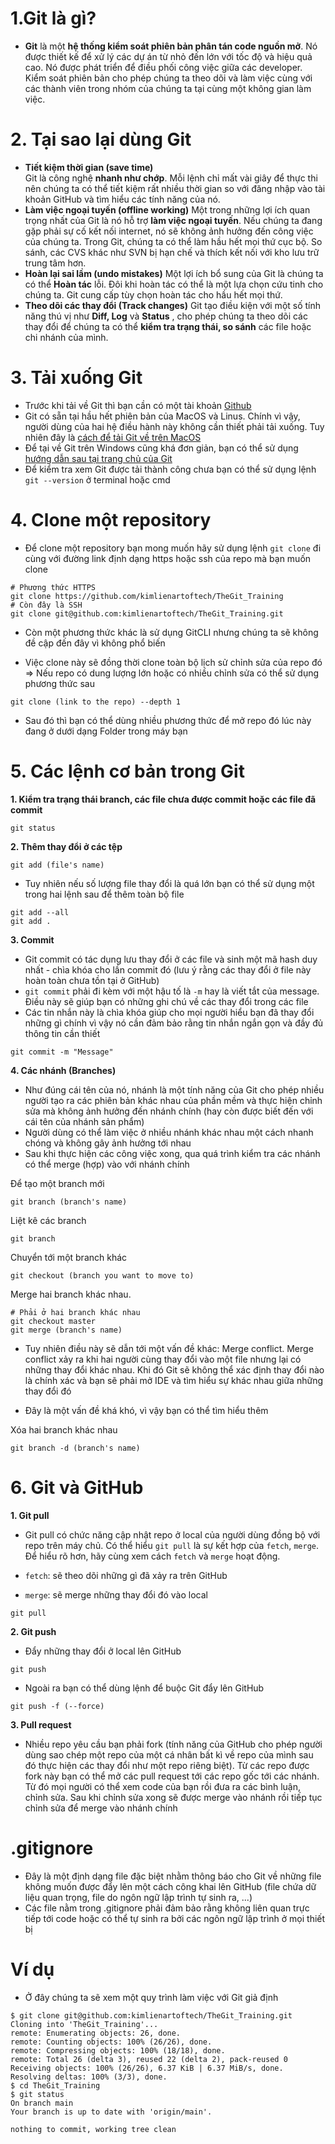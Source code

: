 # 1.Git là gì?
- **Git** là một **hệ thống kiểm soát phiên bản phân tán code nguồn mở**. Nó được thiết kế để xử lý các dự án từ nhỏ đến lớn với tốc độ và hiệu quả cao. Nó được phát triển để điều phối công việc giữa các developer. Kiểm soát phiên bản cho phép chúng ta theo dõi và làm việc cùng với các thành viên trong nhóm của chúng ta tại cùng một không gian làm việc.

# 2. Tại sao lại dùng Git
- **Tiết kiệm thời gian (save time)**  
	Git là công nghệ **nhanh như chớp**. Mỗi lệnh chỉ mất vài giây để thực thi nên chúng ta có thể tiết kiệm rất nhiều thời gian so với đăng nhập vào tài khoản GitHub và tìm hiểu các tính năng của nó.
- **Làm việc ngoại tuyến (offline working)**
    Một trong những lợi ích quan trọng nhất của Git là nó hỗ trợ **làm việc ngoại tuyến**. Nếu chúng ta đang gặp phải sự cố kết nối internet, nó sẽ không ảnh hưởng đến công việc của chúng ta. Trong Git, chúng ta có thể làm hầu hết mọi thứ cục bộ. So sánh, các CVS ​​khác như SVN bị hạn chế và thích kết nối với kho lưu trữ trung tâm hơn.
- **Hoàn lại sai lầm (undo mistakes)**
	Một lợi ích bổ sung của Git là chúng ta có thể **Hoàn tác** lỗi. Đôi khi hoàn tác có thể là một lựa chọn cứu tinh cho chúng ta. Git cung cấp tùy chọn hoàn tác cho hầu hết mọi thứ.
- **Theo dõi các thay đổi (Track changes)**
    Git tạo điều kiện với một số tính năng thú vị như **Diff, Log** và **Status** , cho phép chúng ta theo dõi các thay đổi để chúng ta có thể **kiểm tra trạng thái, so sánh** các file hoặc chi nhánh của mình.

# 3. Tải xuống Git
 - Trước khi tải về Git thì bạn cần có một tài khoản [Github](https://github.com)
 - Git có sẵn tại hầu hết phiên bản của MacOS và Linus. Chính vì vậy, người dùng của hai hệ điều hành này không cần thiết phải tải xuống. Tuy nhiên đây là [cách để tải Git về trên MacOS](https://git-scm.com/download/mac)
 - Để tại về Git trên Windows cũng khá đơn giản, bạn có thể sử dụng [hướng dẫn sau tại trang chủ của Git](https://git-scm.com/download/win)
 - Để kiểm tra xem Git được tải thành công chưa bạn có thể sử dụng lệnh ```git --version``` ở terminal hoặc cmd

 # 4. Clone một repository
- Để clone một repository bạn mong muốn hãy sử dụng lệnh ```git clone``` đi cùng với đường link định dạng https hoặc ssh của repo mà bạn muốn clone

```
# Phương thức HTTPS
git clone https://github.com/kimlienartoftech/TheGit_Training
# Còn đây là SSH
git clone git@github.com:kimlienartoftech/TheGit_Training.git
```
 - Còn một phương thức khác là sử dụng GitCLI nhưng chúng ta sẽ không đề cập đến đây vì không phổ biến

 - Việc clone này sẽ đồng thời clone toàn bộ lịch sử chỉnh sửa của repo đó => Nếu repo có dung lượng lớn hoặc có nhiều chỉnh sửa có thể sử dụng phương thức sau 
```
git clone (link to the repo) --depth 1
```
 - Sau đó thì bạn có thể dùng nhiều phương thức để mở repo đó lúc này đang ở dưới dạng Folder trong máy bạn

 # 5. Các lệnh cơ bản trong Git
 **1. Kiểm tra trạng thái branch, các file chưa được commit hoặc các file đã commit**

```
git status
```

 **2. Thêm thay đổi ở các tệp**
```
git add (file's name)
```
 - Tuy nhiên nếu số lượng file thay đổi là quá lớn bạn có thể sử dụng một trong hai lệnh sau để thêm toàn bộ file
```
git add --all
git add .
```
 **3. Commit**
 - Git commit có tác dụng lưu thay đổi ở các file và sinh một mã hash duy nhất - chìa khóa cho lần commit đó (lưu ý rằng các thay đổi ở file này hoàn toàn chưa tồn tại ở GitHub)
 - ```git commit``` phải đi kèm với một hậu tố là ```-m``` hay là viết tắt của message. Điều này sẽ giúp bạn có những ghi chú về các thay đổi trong các file
 - Các tin nhắn này là chìa khóa giúp cho mọi người hiểu bạn đã thay đổi những gì chính vì vậy nó cần đảm bảo rằng tin nhắn ngắn gọn và đầy đủ thông tin cần thiết
```
git commit -m "Message"
```
 **4. Các nhánh (Branches)**
 - Như đúng cái tên của nó, nhánh là một tính năng của Git cho phép nhiều người tạo ra các phiên bản khác nhau của phần mềm và thực hiện chỉnh sửa mà không ảnh hưởng đến nhánh chính (hay còn được biết đến với cái tên của nhánh sản phẩm)
 - Người dùng có thể làm việc ở nhiều nhánh khác nhau một cách nhanh chóng và không gây ảnh hưởng tới nhau
 - Sau khi thực hiện các công việc xong, qua quá trình kiểm tra các nhánh có thể merge (hợp) vào với nhánh chính

 Để tạo một branch mới 
 ```
 git branch (branch's name)
 ```
 Liệt kê các branch
 ```
 git branch
 ```
 Chuyển tới một branch khác
 ```
 git checkout (branch you want to move to)
 ```
 Merge hai branch khác nhau. 
 ```
 # Phải ở hai branch khác nhau
 git checkout master
 git merge (branch's name)
 ```
 - Tuy nhiên điều này sẽ dẫn tới một vấn đề khác: Merge conflict. Merge conflict xảy ra khi hai người cùng thay đổi vào một file nhưng lại có những thay đổi khác nhau. Khi đó Git sẽ không thể xác định thay đổi nào là chính xác và bạn sẽ phải mở IDE và tìm hiểu sự khác nhau giữa những thay đổi đó

 - Đây là một vấn đề khá khó, vì vậy bạn có thể tìm hiểu thêm

 Xóa hai branch khác nhau
 ```
 git branch -d (branch's name)
 ```
 # 6. Git và GitHub
 **1. Git pull**

 - Git pull có chức năng cập nhật repo ở local của người dùng đồng bộ với repo trên máy chủ. Có thể hiểu ```git pull``` là sự kết hợp của ```fetch```, ```merge```. Để hiểu rõ hơn, hãy cùng xem cách ```fetch``` và ```merge``` hoạt động. 

 - ```fetch```: sẽ theo dõi những gì đã xảy ra trên GitHub
 
 - ```merge```: sẽ merge những thay đổi đó vào local
 ```
 git pull
 ```

 **2. Git push**
 
 - Đẩy những thay đổi ở local lên GitHub
 ```
 git push
 ```

 - Ngoài ra bạn có thể dùng lệnh để buộc Git đẩy lên GitHub
 ```
 git push -f (--force)
 ```
 
 **3. Pull request**

 - Nhiều repo yêu cầu bạn phải fork (tính năng của GitHub cho phép người dùng sao chép một repo của một cá nhân bất kì về repo của mình sau đó thực hiện các thay đổi như một repo riêng biệt). Từ các repo được fork này bạn có thể mở các pull request tới các repo gốc tới các nhánh. Từ đó mọi người có thể xem code của bạn rồi đưa ra các bình luận, chỉnh sửa. Sau khi chỉnh sửa xong sẽ được merge vào nhánh rồi tiếp tục chỉnh sửa để merge vào nhánh chính

 # .gitignore 

  - Đây là một định dạng file đặc biệt nhằm thông báo cho Git về những file không muốn được đẩy lên một cách công khai lên GitHub (file chứa dữ liệu quan trọng, file do ngôn ngữ lập trình tự sinh ra, ...)
  - Các file nằm trong .gitignore phải đảm bảo rằng không liên quan trực tiếp tới code hoặc có thể tự sinh ra bởi các ngôn ngữ lập trình ở mọi thiết bị

  # Ví dụ
  - Ở đây chúng ta sẽ xem một quy trình làm việc với Git giả định
  ```
$ git clone git@github.com:kimlienartoftech/TheGit_Training.git                                        
Cloning into 'TheGit_Training'...
remote: Enumerating objects: 26, done.
remote: Counting objects: 100% (26/26), done.
remote: Compressing objects: 100% (18/18), done.
remote: Total 26 (delta 3), reused 22 (delta 2), pack-reused 0
Receiving objects: 100% (26/26), 6.37 KiB | 6.37 MiB/s, done.
Resolving deltas: 100% (3/3), done.
$ cd TheGit_Training
$ git status                                                                         
On branch main
Your branch is up to date with 'origin/main'.

nothing to commit, working tree clean
  ```